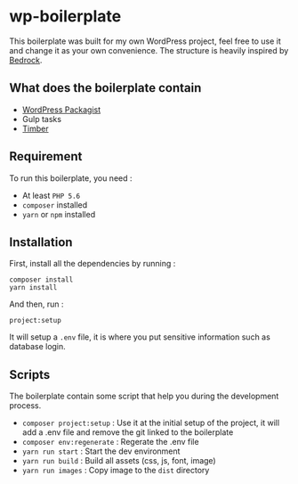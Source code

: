 # wp-boilerplate

This boilerplate was built for my own WordPress project, feel free to use it and change it as your own convenience. The structure is heavily inspired by [Bedrock](https://github.com/roots/bedrock).

## What does the boilerplate contain
* [WordPress Packagist](https://wpackagist.org)
* Gulp tasks
* [Timber](https://upstatement.com/timber/)

## Requirement
To run this boilerplate, you need :
* At least `PHP 5.6`
* `composer` installed
* `yarn` or `npm` installed

## Installation
First, install all the dependencies by running :

```
composer install
yarn install
```

And then, run :

```
project:setup
```

It will setup a `.env` file, it is where you put sensitive information such as database login.

## Scripts
The boilerplate contain some script that help you during the development process.

* `composer project:setup` : Use it at the initial setup of the project, it will add a .env file and remove the git linked to the boilerplate
* `composer env:regenerate` : Regerate the .env file
* `yarn run start` : Start the dev environment
* `yarn run build` : Build all assets (css, js, font, image)
* `yarn run images` : Copy image to the `dist` directory
